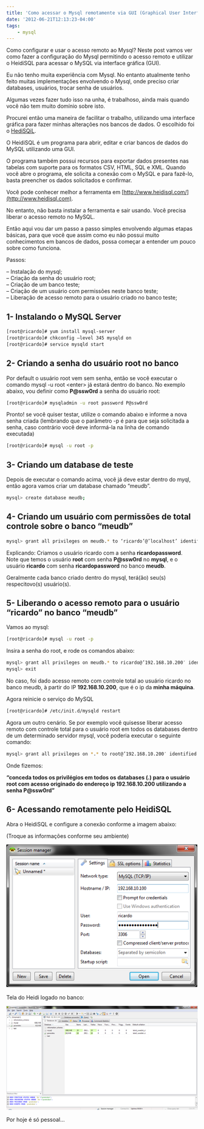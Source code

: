 ```yaml
---
title: 'Como acessar o Mysql remotamente via GUI (Graphical User Interface)'
date: '2012-06-21T12:13:23-04:00'
tags:
    - mysql
---
```


Como configurar e usar o acesso remoto ao Mysql? Neste post vamos ver como fazer a configuração do Mysql permitindo o acesso remoto e utilizar o HeidiSQL para acessar o MySQL via interface gráfica (GUI).

Eu não tenho muita experiência com Mysql. No entanto atualmente tenho feito muitas implementações envolvendo o Mysql, onde preciso criar databases, usuários, trocar senha de usuários.

Algumas vezes fazer tudo isso na unha, é trabalhoso, ainda mais quando você não tem muito domínio sobre isto.

Procurei então uma maneira de facilitar o trabalho, utilizando uma interface gráfica para fazer minhas alterações nos bancos de dados. O escolhido foi o [HediSQiL](http://www.heidisql.com).

O HeidiSQL é um programa para abrir, editar e criar bancos de dados do MySQL utilizando uma GUI.

O programa também possui recursos para exportar dados presentes nas tabelas com suporte para os formatos CSV, HTML, SQL e XML. Quando você abre o programa, ele solicita a conexão com o MySQL e para fazê-lo, basta preencher os dados solicitados e confirmar.

Você pode conhecer melhor a ferramenta em [http://www.heidisql.com/](http://www.heidisql.com).

No entanto, não basta instalar a ferramenta e sair usando. Você precisa liberar o acesso remoto no MySQL.

Então aqui vou dar um passo a passo simples envolvendo algumas etapas básicas, para que você que assim como eu não possui muito conhecimentos em bancos de dados, possa começar a entender um pouco sobre como funciona.

Passos:

– Instalação do mysql;  
– Criação da senha do usuário root;  
– Criação de um banco teste;  
– Criação de um usuário com permissões neste banco teste;  
– Liberação de acesso remoto para o usuário criado no banco teste;

## 1- Instalando o MySQL Server

```bash
[root@ricardo]# yum install mysql-server  
[root@ricardo]# chkconfig –level 345 mysqld on  
[root@ricardo]# service mysqld start
```

## 2- Criando a senha do usuário root no banco

Por default o usuário root vem sem senha, então se você executar o comando mysql -u root &lt;enter&gt; já estará dentro do banco. No exemplo abaixo, vou definir como **P@ssw0rd** a senha do usuário root:  

```bash
[root@ricardo]# mysqladmin -u root password P@ssw0rd
```

Pronto! se você quiser testar, utilize o comando abaixo e informe a nova senha criada (lembrando que o parâmetro -p é para que seja solicitada a senha, caso contrário você deve informá-la na linha de comando executada)  

```bash
[root@ricardo]# mysql -u root -p
```

## 3- Criando um database de teste

Depois de executar o comando acima, você já deve estar dentro do myql, então agora vamos criar um database chamado “meudb”.  

```bash
mysql> create database meudb;
```

## 4- Criando um usuário com permissões de total controle sobre o banco “meudb”

```bash
mysql> grant all privileges on meudb.* to ‘ricardo’@’localhost’ identified by ‘ricardopassword’;
```

Explicando: Criamos o usuário ricardo com a senha **ricardopassword**.  
Note que temos o usuário **root** com senha **P@ssw0rd** no **mysql**, e o usuário **ricardo** com senha **ricardopassword** no banco **meudb**.

Geralmente cada banco criado dentro do mysql, terá(ão) seu(s) respecitovo(s) usuário(s).

## 5- Liberando o acesso remoto para o usuário “ricardo” no banco “meudb”

Vamos ao mysql:  

```bash
[root@ricardo]# mysql -u root -p
```

Insira a senha do root, e rode os comandos abaixo:  

```bash
mysql> grant all privileges on meudb.* to ricardo@’192.168.10.200′ identified by ‘ricardopassword’;  
mysql> exit
```
No caso, foi dado acesso remoto com controle total ao usuário ricardo no banco meudb, à partir do IP **192.168.10.200**, que é o ip da **minha máquina**.

Agora reinicie o serviço do MySQL  

```bash
[root@ricardo]# /etc/init.d/mysqld restart
```

Agora um outro cenário. Se por exemplo você quisesse liberar acesso remoto com controle total para o usuário root em todos os databases dentro de um determinado servidor mysql, você poderia executar o seguinte comando:  

```bash
mysql> grant all privileges on *.* to root@’192.168.10.200′ identified by ‘P@ssw0rd’;
```
Onde fizemos:

**“conceda todos os privilégios em todos os databases (*.*) para o usuário root com acesso originado do endereço ip 192.168.10.200 utilizando a senha P@ssw0rd”**

## 6- Acessando remotamente pelo HeidiSQL

Abra o HeidiSQL e configure a conexão conforme a imagem abaixo:

(Troque as informações conforme seu ambiente)

[![](/wp-content/uploads/2012/06/HeidiSQL1.png "HeidiSQL")](/wp-content/uploads/2012/06/HeidiSQL1.png)

Tela do Heidi logado no banco:

[![](/wp-content/uploads/2012/06/HeidiSQL2.png "HeidiSQL2")](/wp-content/uploads/2012/06/HeidiSQL2.png)

[  ](/wp-content/uploads/2012/06/HeidiSQL1.png)

Por hoje é só pessoal…

[  ](http://www.ricardomartins.com.br/wp-content/uploads/2012/06/HeidiSQL2.png)
